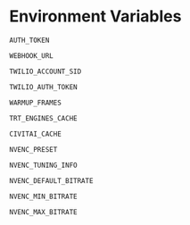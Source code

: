 # Environment Variables

`AUTH_TOKEN`

`WEBHOOK_URL`

`TWILIO_ACCOUNT_SID`

`TWILIO_AUTH_TOKEN`

`WARMUP_FRAMES`

`TRT_ENGINES_CACHE`

`CIVITAI_CACHE`

`NVENC_PRESET`

`NVENC_TUNING_INFO`

`NVENC_DEFAULT_BITRATE`

`NVENC_MIN_BITRATE`

`NVENC_MAX_BITRATE`